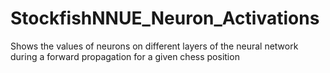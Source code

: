 # StockfishNNUE_Neuron_Activations
Shows the values of neurons on different layers of the neural network during a forward propagation for a given chess position
